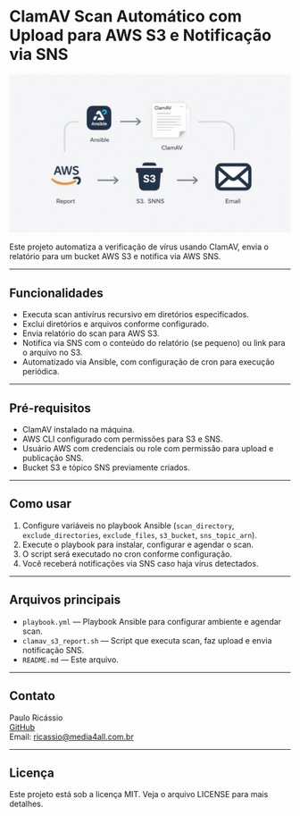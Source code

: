 # ClamAV Scan Automático com Upload para AWS S3 e Notificação via SNS

<div align="center">
  <img src="img/arquitetura.jpeg" alt="Arquitetura" />
</div>


Este projeto automatiza a verificação de vírus usando ClamAV, envia o relatório para um bucket AWS S3 e notifica via AWS SNS.

---

## Funcionalidades

- Executa scan antivírus recursivo em diretórios especificados.
- Exclui diretórios e arquivos conforme configurado.
- Envia relatório do scan para AWS S3.
- Notifica via SNS com o conteúdo do relatório (se pequeno) ou link para o arquivo no S3.
- Automatizado via Ansible, com configuração de cron para execução periódica.

---

## Pré-requisitos

- ClamAV instalado na máquina.
- AWS CLI configurado com permissões para S3 e SNS.
- Usuário AWS com credenciais ou role com permissão para upload e publicação SNS.
- Bucket S3 e tópico SNS previamente criados.

---

## Como usar

1. Configure variáveis no playbook Ansible (`scan_directory`, `exclude_directories`, `exclude_files`, `s3_bucket`, `sns_topic_arn`).
2. Execute o playbook para instalar, configurar e agendar o scan.
3. O script será executado no cron conforme configuração.
4. Você receberá notificações via SNS caso haja vírus detectados.

---

## Arquivos principais

- `playbook.yml` — Playbook Ansible para configurar ambiente e agendar scan.
- `clamav_s3_report.sh` — Script que executa scan, faz upload e envia notificação SNS.
- `README.md` — Este arquivo.

---

## Contato

Paulo Ricássio  
[GitHub](https://github.com/pauloricassio)  
Email: ricassio@media4all.com.br

---

## Licença

Este projeto está sob a licença MIT. Veja o arquivo LICENSE para mais detalhes.


